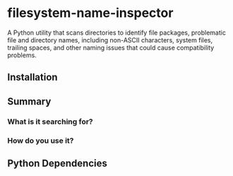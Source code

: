 # filesystem-name-inspector
A Python utility that scans directories to identify file packages, problematic file and directory names, including non-ASCII characters, system files, trailing spaces, and other naming issues that could cause compatibility problems.

## Installation

## Summary
### What is it searching for?
### How do you use it?

## Python Dependencies
